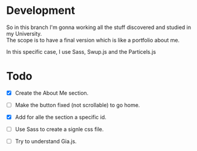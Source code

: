 # Development
So in this branch I'm gonna working all the stuff discovered and studied in my University.  
The scope is to have a final version which is like a portfolio about me.

In this specific case, I use Sass, Swup.js and the Particels.js

# Todo
- [x] Create the About Me section.

- [ ] Make the button fixed (not scrollable) to go home.

- [x] Add for alle the section a specific id.

- [ ] Use Sass to create a signle css file.

- [ ] Try to understand Gia.js.
 
